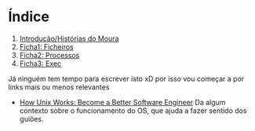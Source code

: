 # Índice

 1. [Introdução/Histórias do Moura](./Intro.md)
 1. [Ficha1: Ficheiros](./Ficha1.md)
 2. [Ficha2: Processos](./Ficha2.md)
 3. [Ficha3: Exec](./Ficha3.md)


Já ninguém tem tempo para escrever isto xD por isso vou começar a por links mais
ou menos relevantes

- [How Unix Works: Become a Better Software Engineer](https://neilkakkar.com/unix.html)
  Da algum contexto sobre o funcionamento do OS, que ajuda a fazer sentido dos
  guiões.
